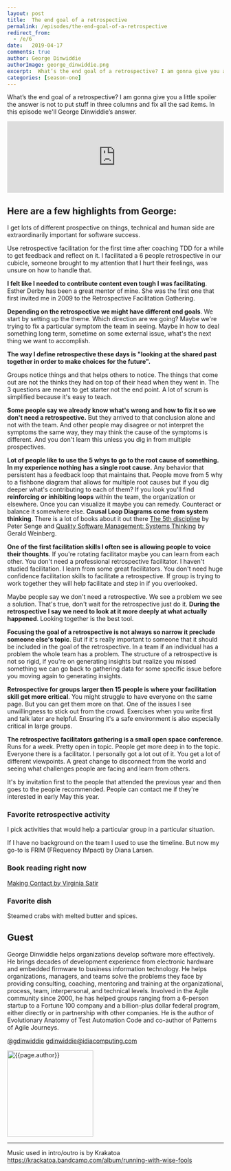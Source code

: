 ```yaml
---
layout: post
title:  The end goal of a retrospective
permalink: /episodes/the-end-goal-of-a-retrospective
redirect_from: 
  - /e/6
date:   2019-04-17
comments: true
author: George Dinwiddie
authorImage: george_dinwiddie.png
excerpt:  What’s the end goal of a retrospective? I am gonna give you a little spoiler the answer is not to put stuff in three columns and fix all the sad items. In this episode we’ll hear George Dinwiddie’s answer.
categories: [season-one]
---
```


What’s the end goal of a retrospective? I am gonna give you a little spoiler the answer is not to put stuff in three columns and fix all the sad items. In this episode we'll George Dinwiddie’s answer.

<iframe width="100%" height="166" scrolling="no" frameborder="no" allow="autoplay" src="https://w.soundcloud.com/player/?url=https%3A//api.soundcloud.com/tracks/607633776%3Fsecret_token%3Ds-vrgje&color=%23ff5500&auto_play=false&hide_related=false&show_comments=true&show_user=true&show_reposts=false&show_teaser=true"></iframe>

## Here are a few highlights from George:

I get lots of different prospective on things, technical and human side are extraordinarily important for software success.

Use retrospective facilitation for the first time after coaching TDD for a while to get feedback and reflect on it. I facilitated a 6 people retrospective in our cubicle, someone brought to my attention that I hurt their feelings, was unsure on how to handle that.

**I felt like I needed to contribute content even tough I was facilitating**. Esther Derby has been a great mentor of mine. She was the first one that first invited me in 2009 to the Retrospective Facilitation Gathering.

**Depending on the retrospective we might have different end goals**. We start by setting up the theme. Which direction are we going? Maybe we're trying to fix a particular symptom the team in seeing. Maybe in how to deal something long term, sometime on some external issue, what's the next thing we want to accomplish.

**The way I define retrospective these days is "looking at the shared past together in order to make choices for the future".**

Groups notice things and that helps others to notice. The things that come out are not the thinks they had on top of their head when they went in. The 3 questions are meant to get starter not the end point. A lot of scrum is simplified because it's easy to teach.

**Some people say we already know what's wrong and how to fix it so we don't need a retrospective.** But they arrived to that conclusion alone and not with the team. And other people may disagree or not interpret the symptoms the same way, they may think the cause of the symptoms is different. And you don't learn this unless you dig in from multiple prospectives.

**Lot of people like to use the 5 whys to go to the root cause of something. In my experience nothing has a single root cause.** Any behavior that persistent has a feedback loop that maintains that. People move from 5 why to a fishbone diagram that allows for multiple root causes but if you dig deeper what's contributing to each of them? If you look you'll find **reinforcing or inhibiting loops** within the team, the organization or elsewhere. Once you can visualize it maybe you can remedy. Counteract or balance it somewhere else. **Causal Loop Diagrams come from system thinking**. There is a lot of books about it out there [The 5th discipline](https://www.amazon.com/Fifth-Discipline-Practice-Learning-Organization/dp/0385517254) by Peter Senge and [Quality Software Management: Systems Thinking](https://www.goodreads.com/book/show/714348.Quality_Software_Management) by Gerald Weinberg.

**One of the first facilitation skills I often see is allowing people to voice their thoughts**. If you're rotating facilitator maybe you can learn from each other. You don't need a professional retrospective facilitator. I haven't studied facilitation. I learn from some great facilitators.  You don't need huge confidence facilitation skills to facilitate a retrospective. If group is trying to work together they will help facilitate and step in if you overlooked.

Maybe people say we don't need a retrospective. We see a problem we see a solution. That's true, don't wait for the retrospective just do it. **During the retrospective I say we need to look at it more deeply at what actually happened**. Looking together is the best tool.

**Focusing the goal of a retrospective is not always so narrow it preclude someone else's topic**. But if it's really important to someone that it should be included in the goal of the retrospective. In a team if an individual has a problem the whole team has a problem. The structure of a retrospective is not so rigid, if you're on generating insights but realize you missed something we can go back to gathering data for some specific issue before you moving again to generating insights.

**Retrospective for groups larger then 15 people is where your facilitation skill get more critical**. You might struggle to have everyone on the same page. But you can get them more on that. One of the issues I see unwillingness to stick out from the crowd. Exercises when you write first and talk later are helpful. Ensuring it's a safe environment is also especially critical in large groups.

**The retrospective facilitators gathering is a small open space conference**. Runs for a week. Pretty open in topic. People get more deep in to the topic. Everyone there is a facilitator. I personally got a lot out of it. You get a lot of different viewpoints. A great change to disconnect from the world and seeing what challenges people are facing and learn from others.

It's by invitation first to the people that attended the previous year and then goes to the people recommended. People can contact me if they're interested in early May this year.


### Favorite retrospective activity

I pick activities that would help a particular group in a particular situation.

If I have no background on the team I used to use the timeline. But now my go-to is FRIM (FRequency IMpact) by Diana Larsen.

### Book reading right now

[Making Contact by Virginia Satir](https://www.goodreads.com/book/show/611437.Making_Contact)

### Favorite dish

Steamed crabs with melted butter and spices.

## Guest

George Dinwiddie helps organizations develop software more effectively. He brings decades of development experience from electronic hardware and embedded firmware to business information technology. He helps organizations, managers, and teams solve the problems they face by providing consulting, coaching, mentoring and training at the organizational, process, team, interpersonal, and technical levels. Involved in the Agile community since 2000, he has helped groups ranging from a 6-person startup to a Fortune 100 company and a billion-plus dollar federal program, either directly or in partnership with other companies. He is the author of Evolutionary Anatomy of Test Automation Code and co-author of Patterns of Agile Journeys.

[@gdinwiddie](http://twitter.com/gdinwiddie)
[gdinwiddie@idiacomputing.com](gdinwiddie@idiacomputing.com)


<img width="200px" src="/assets/{{page.authorImage}}" alt="{{page.author}}">

---

Music used in intro/outro is by Krakatoa https://krackatoa.bandcamp.com/album/running-with-wise-fools